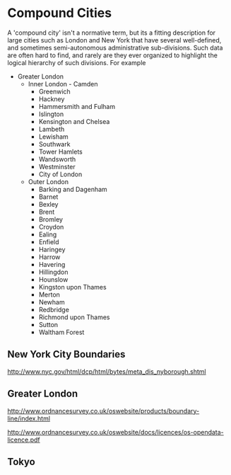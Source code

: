 # Compound Cities

A 'compound city' isn't a normative term, but its a fitting description for large cities such as London and New York that have several well-defined, and sometimes semi-autonomous administrative sub-divisions.  Such data are often hard to find, and rarely are they ever organized to highlight the logical hierarchy of such divisions.  For example 

- Greater London
	- Inner London
			- Camden
      - Greenwich
      - Hackney
      - Hammersmith and Fulham
      - Islington
      - Kensington and Chelsea
      - Lambeth
      - Lewisham
      - Southwark
      - Tower Hamlets
      - Wandsworth
      - Westminster
      - City of London
	- Outer London
      - Barking and Dagenham
      - Barnet
      - Bexley
      - Brent
      - Bromley
      - Croydon
      - Ealing
      - Enfield
      - Haringey
      - Harrow
      - Havering
      - Hillingdon
      - Hounslow
      - Kingston upon Thames
      - Merton
      - Newham
      - Redbridge
      - Richmond upon Thames
      - Sutton
      - Waltham Forest

## New York City Boundaries 

http://www.nyc.gov/html/dcp/html/bytes/meta_dis_nyborough.shtml

## Greater London 

http://www.ordnancesurvey.co.uk/oswebsite/products/boundary-line/index.html

http://www.ordnancesurvey.co.uk/oswebsite/docs/licences/os-opendata-licence.pdf


## Tokyo

